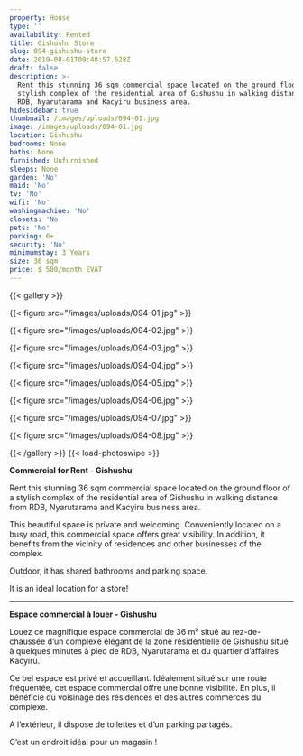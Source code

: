 ```yaml
---
property: House
type: ''
availability: Rented
title: Gishushu Store
slug: 094-gishushu-store
date: 2019-08-01T09:48:57.528Z
draft: false
description: >-
  Rent this stunning 36 sqm commercial space located on the ground floor of a
  stylish complex of the residential area of Gishushu in walking distance from
  RDB, Nyarutarama and Kacyiru business area. 
hidesidebar: true
thumbnail: /images/uploads/094-01.jpg
image: /images/uploads/094-01.jpg
location: Gishushu
bedrooms: None
baths: None
furnished: Unfurnished
sleeps: None
garden: 'No'
maid: 'No'
tv: 'No'
wifi: 'No'
washingmachine: 'No'
closets: 'No'
pets: 'No'
parking: 6+
security: 'No'
minimumstay: 3 Years
size: 36 sqm
price: $ 500/month EVAT
---
```

{{< gallery >}} 

{{< figure src="/images/uploads/094-01.jpg" >}} 

{{< figure src="/images/uploads/094-02.jpg" >}}

 {{< figure src="/images/uploads/094-03.jpg" >}} 

{{< figure src="/images/uploads/094-04.jpg" >}}

{{< figure src="/images/uploads/094-05.jpg" >}}

 {{< figure src="/images/uploads/094-06.jpg" >}}

 {{< figure src="/images/uploads/094-07.jpg" >}}

 {{< figure src="/images/uploads/094-08.jpg" >}}

 {{< /gallery >}} {{< load-photoswipe >}}

**Commercial for Rent - Gishushu**

Rent this stunning 36 sqm commercial space located on the ground floor of a stylish complex of the residential area of Gishushu in walking distance from RDB, Nyarutarama and Kacyiru business area. 

This beautiful space is private and welcoming. Conveniently located on a busy road, this commercial space offers great visibility. In addition, it benefits from the vicinity of residences and other businesses of the complex. 

Outdoor, it has shared bathrooms and parking space.

It is an ideal location for a store!

- - -

**Espace commercial à louer - Gishushu**

Louez ce magnifique espace commercial de 36 m² situé au rez-de-chaussée d’un complexe élégant de la zone résidentielle de Gishushu situé à quelques minutes à pied de RDB, Nyarutarama et du quartier d’affaires Kacyiru.

Ce bel espace est privé et accueillant. Idéalement situé sur une route fréquentée, cet espace commercial offre une bonne visibilité. En plus, il bénéficie du voisinage des résidences et des autres commerces du complexe.

A l’extérieur, il dispose de toilettes et d’un parking partagés.

C’est un endroit idéal pour un magasin !

